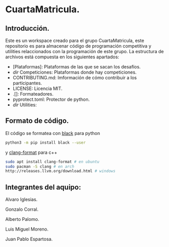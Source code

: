 # CuartaMatricula.

## Introducción.
Este es un workspace creado para el grupo CuartaMatricula, este repositorio es para almacenar código de programación competitiva y utilities relaccionados con la programación de este grupo. La estructura de archivos está compuesta en los siguientes apartados:
  * [Plataformas]: Plataformas de las que se sacan los desafíos.
  * _dir_ Competiciones: Plataformas donde hay competiciones.
  * CONTRIBUTING.md: Imformación de cómo contribuir a los participantes.
  * LICENSE: Licencia MIT.
  * .[]: Formateadores.
  * pyprotect.toml: Protector de python.
  * _dir_ Utilities:
  
## Formato de código.
El código se formatea con [black](https://github.com/psf/) para python
```bash
python3 -m pip install black --user
```
y [clang-format](https://clang.llvm.org/docs/ClangFormat.html) para c++
```bash
sudo apt install clang-format # en ubuntu
sudo pacman -S clang # en arch
http://releases.llvm.org/download.html # windows
```


## Integrantes del aquipo:
Alvaro Iglesias.

Gonzalo Corral.

Alberto Palomo.

Luis Miguel Moreno.

Juan Pablo Espartosa.
